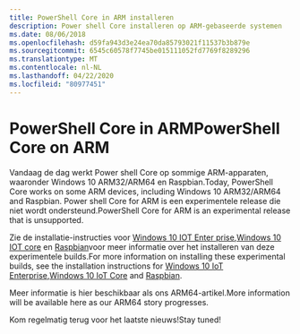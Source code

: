 ```yaml
---
title: PowerShell Core in ARM installeren
description: Power shell Core installeren op ARM-gebaseerde systemen
ms.date: 08/06/2018
ms.openlocfilehash: d59fa943d3e24ea70da85793021f11537b3b879e
ms.sourcegitcommit: 6545c60578f7745be015111052fd7769f8289296
ms.translationtype: MT
ms.contentlocale: nl-NL
ms.lasthandoff: 04/22/2020
ms.locfileid: "80977451"
---
```

# <a name="powershell-core-on-arm"></a><span data-ttu-id="62835-103">PowerShell Core in ARM</span><span class="sxs-lookup"><span data-stu-id="62835-103">PowerShell Core on ARM</span></span>

<span data-ttu-id="62835-104">Vandaag de dag werkt Power shell Core op sommige ARM-apparaten, waaronder Windows 10 ARM32/ARM64 en Raspbian.</span><span class="sxs-lookup"><span data-stu-id="62835-104">Today, PowerShell Core works on some ARM devices, including Windows 10 ARM32/ARM64 and Raspbian.</span></span>
<span data-ttu-id="62835-105">Power shell Core for ARM is een experimentele release die niet wordt ondersteund.</span><span class="sxs-lookup"><span data-stu-id="62835-105">PowerShell Core for ARM is an experimental release that is unsupported.</span></span>

<span data-ttu-id="62835-106">Zie de installatie-instructies voor [Windows 10 IOT Enter prise](installing-powershell-core-on-windows.md#deploying-on-windows-10-iot-enterprise),[Windows 10 IOT core](installing-powershell-core-on-windows.md#deploying-on-windows-10-iot-core) en [Raspbian](installing-powershell-core-on-linux.md#raspbian)voor meer informatie over het installeren van deze experimentele builds.</span><span class="sxs-lookup"><span data-stu-id="62835-106">For more information on installing these experimental builds, see the installation instructions for [Windows 10 IoT Enterprise](installing-powershell-core-on-windows.md#deploying-on-windows-10-iot-enterprise),[Windows 10 IoT Core](installing-powershell-core-on-windows.md#deploying-on-windows-10-iot-core) and [Raspbian](installing-powershell-core-on-linux.md#raspbian).</span></span>

<span data-ttu-id="62835-107">Meer informatie is hier beschikbaar als ons ARM64-artikel.</span><span class="sxs-lookup"><span data-stu-id="62835-107">More information will be available here as our ARM64 story progresses.</span></span>

<span data-ttu-id="62835-108">Kom regelmatig terug voor het laatste nieuws!</span><span class="sxs-lookup"><span data-stu-id="62835-108">Stay tuned!</span></span>
